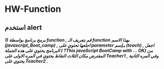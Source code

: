 # HW-Function
## استخدم alert 

##### 1) برمج برنامج بواسطة function , قم بتعريف الـ function بهذا الاسم (javascript_Boot_camp) , اجلعها تحتوي على parameter بـإسم (teach) , اجعل البرنامج يحتوي على هذه الجملة ( ?This javaScript BootCamp with ... OK) من المفترض مكان الثلاث النقاط يحتوي في المره الاولى على Teacher1 , وفي المره الثانية يحتوي على Teacher2 . 
